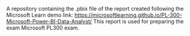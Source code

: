 A repository containing the .pbix file of the report created following the Microsoft Learn demo link: https://microsoftlearning.github.io/PL-300-Microsoft-Power-BI-Data-Analyst/
This report is used for preparing the exam Microsoft PL300 exam.
